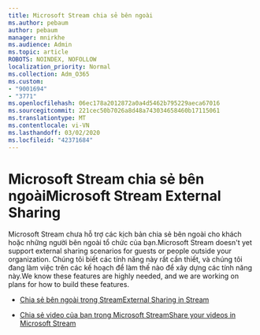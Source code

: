 ```yaml
---
title: Microsoft Stream chia sẻ bên ngoài
ms.author: pebaum
author: pebaum
manager: mnirkhe
ms.audience: Admin
ms.topic: article
ROBOTS: NOINDEX, NOFOLLOW
localization_priority: Normal
ms.collection: Adm_O365
ms.custom:
- "9001694"
- "3771"
ms.openlocfilehash: 06ec178a2012872a0a4d5462b795229aeca67016
ms.sourcegitcommit: 221cec50b7026a8d48a743034658460b17115061
ms.translationtype: MT
ms.contentlocale: vi-VN
ms.lasthandoff: 03/02/2020
ms.locfileid: "42371684"
---
```

# <a name="microsoft-stream-external-sharing"></a><span data-ttu-id="e2681-102">Microsoft Stream chia sẻ bên ngoài</span><span class="sxs-lookup"><span data-stu-id="e2681-102">Microsoft Stream External Sharing</span></span>

<span data-ttu-id="e2681-103">Microsoft Stream chưa hỗ trợ các kịch bản chia sẻ bên ngoài cho khách hoặc những người bên ngoài tổ chức của bạn.</span><span class="sxs-lookup"><span data-stu-id="e2681-103">Microsoft Stream doesn't yet support external sharing scenarios for guests or people outside your organization.</span></span> <span data-ttu-id="e2681-104">Chúng tôi biết các tính năng này rất cần thiết, và chúng tôi đang làm việc trên các kế hoạch để làm thế nào để xây dựng các tính năng này.</span><span class="sxs-lookup"><span data-stu-id="e2681-104">We know these features are highly needed, and we are working on plans for how to build these features.</span></span>

- [<span data-ttu-id="e2681-105">Chia sẻ bên ngoài trong Stream</span><span class="sxs-lookup"><span data-stu-id="e2681-105">External Sharing in Stream</span></span>](https://docs.microsoft.com/en-us/stream/portal-share-video#external-sharing)

- [<span data-ttu-id="e2681-106">Chia sẻ video của bạn trong Microsoft Stream</span><span class="sxs-lookup"><span data-stu-id="e2681-106">Share your videos in Microsoft Stream</span></span>](https://docs.microsoft.com/en-us/stream/portal-share-video)
